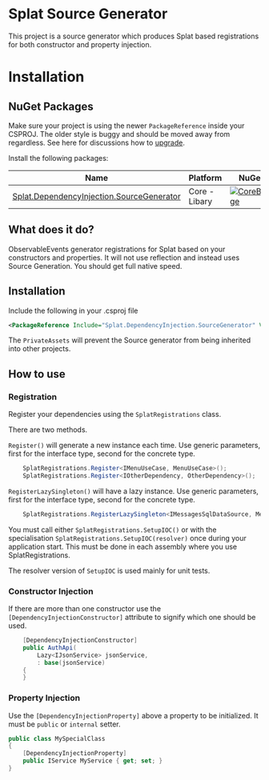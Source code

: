 # Splat Source Generator

This project is a source generator which produces Splat based registrations for both constructor and property injection.

# Installation

## NuGet Packages

Make sure your project is using the newer `PackageReference` inside your CSPROJ. The older style is buggy and should be moved away from regardless. See here for discussions how to [upgrade](https://docs.microsoft.com/en-us/nuget/consume-packages/migrate-packages-config-to-package-reference).

Install the following packages:

| Name                          | Platform          | NuGet                            |
| ----------------------------- | ----------------- | -------------------------------- |
| [Splat.DependencyInjection.SourceGenerator][Core]       | Core - Libary     | [![CoreBadge]][Core]             |


[Core]: https://www.nuget.org/packages/Splat.DependencyInjection.SourceGenerator/
[CoreBadge]:https://img.shields.io/nuget/v/Splat.DependencyInjection.SourceGenerator.svg

## What does it do?

ObservableEvents generator registrations for Splat based on your constructors and properties. It will not use reflection and instead uses Source Generation. You should get full native speed.

## Installation
Include the following in your .csproj file

```xml
<PackageReference Include="Splat.DependencyInjection.SourceGenerator" Version="{latest version}" PrivateAssets="all" />
```

The `PrivateAssets` will prevent the Source generator from being inherited into other projects.

## How to use

### Registration

Register your dependencies using the `SplatRegistrations` class.

There are two methods. 

`Register()` will generate a new instance each time. Use generic parameters, first for the interface type, second for the concrete type.

```cs
    SplatRegistrations.Register<IMenuUseCase, MenuUseCase>();
    SplatRegistrations.Register<IOtherDependency, OtherDependency>();
```

`RegisterLazySingleton()` will have a lazy instance. Use generic parameters, first for the interface type, second for the concrete type.

```cs
    SplatRegistrations.RegisterLazySingleton<IMessagesSqlDataSource, MessagesSqlDataSource>();
```

You must call either `SplatRegistrations.SetupIOC()` or with the specialisation `SplatRegistrations.SetupIOC(resolver)` once during your application start. This must be done in each assembly where you use SplatRegistrations.

The resolver version of `SetupIOC` is used mainly for unit tests.

### Constructor Injection
If there are more than one constructor use the `[DependencyInjectionConstructor]` attribute to signify which one should be used.

```cs
    [DependencyInjectionConstructor]
    public AuthApi(
        Lazy<IJsonService> jsonService,
        : base(jsonService)
    {
    }
```

### Property Injection

Use the `[DependencyInjectionProperty]` above a property to be initialized. It must be `public` or `internal` setter.

```cs
public class MySpecialClass
{
    [DependencyInjectionProperty]
    public IService MyService { get; set; }
}
